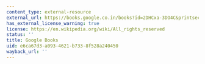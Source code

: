 ```yaml
---
content_type: external-resource
external_url: https://books.google.co.in/books?id=2DHCxa-3DO4C&printsec=frontcover&d%20%20q=Adapting+to+the+Impacts+of+Climate+Change&hl=en&sa=X&ei=9qYCT7GaEc%20%20WJrAfKzfm_AQ&ved=0CD0Q6AEwAA#v=onepage&q&f=false
has_external_license_warning: true
license: https://en.wikipedia.org/wiki/All_rights_reserved
status: ''
title: Google Books
uid: e6ca67d3-a093-4621-b733-8f528a240450
wayback_url: ''
---
```


